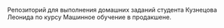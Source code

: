 Репозиторий для выполнения домашних заданий студента Кузнецова Леонида по курсу Машинное обучение в продакшене.
